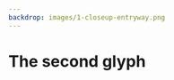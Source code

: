```yaml
---
backdrop: images/1-closeup-entryway.png
---
```


# The second glyph

<Item id="11"/>

<Page url="119" instructions="You're in luck, as once again your guidebook is helpful, stating that this glyph means 'macaw'. Remembering that your instructions from the texts were to put items back in their place, you scan the walls to find from where the stones fell." action="Continue" condition="11" />
